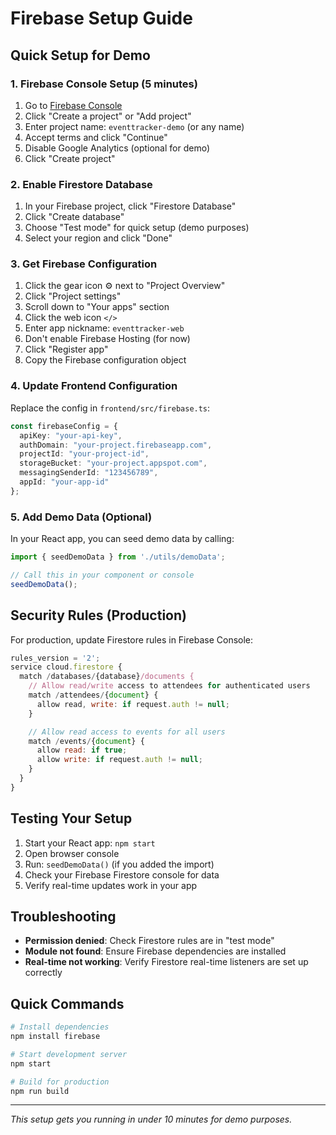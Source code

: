 # Firebase Setup Guide

## Quick Setup for Demo

### 1. Firebase Console Setup (5 minutes)

1. Go to [Firebase Console](https://console.firebase.google.com/)
2. Click "Create a project" or "Add project"
3. Enter project name: `eventtracker-demo` (or any name)
4. Accept terms and click "Continue"
5. Disable Google Analytics (optional for demo)
6. Click "Create project"

### 2. Enable Firestore Database

1. In your Firebase project, click "Firestore Database"
2. Click "Create database"
3. Choose "Test mode" for quick setup (demo purposes)
4. Select your region and click "Done"

### 3. Get Firebase Configuration

1. Click the gear icon ⚙️ next to "Project Overview"
2. Click "Project settings"
3. Scroll down to "Your apps" section
4. Click the web icon `</>`
5. Enter app nickname: `eventtracker-web`
6. Don't enable Firebase Hosting (for now)
7. Click "Register app"
8. Copy the Firebase configuration object

### 4. Update Frontend Configuration

Replace the config in `frontend/src/firebase.ts`:

```typescript
const firebaseConfig = {
  apiKey: "your-api-key",
  authDomain: "your-project.firebaseapp.com",
  projectId: "your-project-id",
  storageBucket: "your-project.appspot.com",
  messagingSenderId: "123456789",
  appId: "your-app-id"
};
```

### 5. Add Demo Data (Optional)

In your React app, you can seed demo data by calling:

```typescript
import { seedDemoData } from './utils/demoData';

// Call this in your component or console
seedDemoData();
```

## Security Rules (Production)

For production, update Firestore rules in Firebase Console:

```javascript
rules_version = '2';
service cloud.firestore {
  match /databases/{database}/documents {
    // Allow read/write access to attendees for authenticated users
    match /attendees/{document} {
      allow read, write: if request.auth != null;
    }

    // Allow read access to events for all users
    match /events/{document} {
      allow read: if true;
      allow write: if request.auth != null;
    }
  }
}
```

## Testing Your Setup

1. Start your React app: `npm start`
2. Open browser console
3. Run: `seedDemoData()` (if you added the import)
4. Check your Firebase Firestore console for data
5. Verify real-time updates work in your app

## Troubleshooting

- **Permission denied**: Check Firestore rules are in "test mode"
- **Module not found**: Ensure Firebase dependencies are installed
- **Real-time not working**: Verify Firestore real-time listeners are set up correctly

## Quick Commands

```bash
# Install dependencies
npm install firebase

# Start development server
npm start

# Build for production
npm run build
```

---
*This setup gets you running in under 10 minutes for demo purposes.*